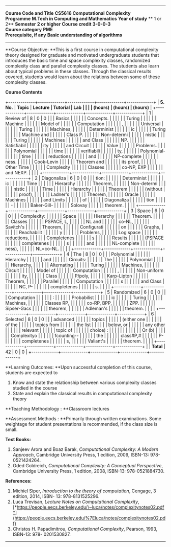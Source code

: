   --------------------------- ----------------------------------------- ------------------- ------------- -------------- -----------------
  **Course Code and Title**   **CS5616 Computational Complexity**                                                        
  **Programme**               **M.Tech in Computing and Mathematics**   **Year of study**   ** 1 or 2**   **Semester**   **2 or higher**
  **Course credit**           **3-0-0-3**                                                                                
  **Course category**         **PME**                                                                                    
  **Prerequisite, if any**    **Basic understanding of algorithms**                                                      
  --------------------------- ----------------------------------------- ------------------- ------------- -------------- -----------------

**Course Objective: **This is a first course in computational complexity
theory designed for graduate and motivated undergraduate students that
introduces the basic time and space complexity classes, randomized
complexity class and parallel complexity classes. The students also
learn about typical problems in these classes. Through the classical
results covered, students would learn about the relations between some
of these complexity classes.

**Course Contents**

+-------------+-------------+-------------+-------------+-------------+
| **S. No.**  | **Topic**   | **Lecture   | **Tutorial  | **Lab       |
|             |             | (hours)**   | (hours)**   | (hours)**   |
+-------------+-------------+-------------+-------------+-------------+
| 1           | Review of   | 8           | 0           | 0           |
|             | Basics      |             |             |             |
|             | Concepts.   |             |             |             |
|             | Turing      |             |             |             |
|             | Machine     |             |             |             |
|             | Model of    |             |             |             |
|             | Computation |             |             |             |
|             | ,           |             |             |             |
|             | Universal   |             |             |             |
|             | Turing      |             |             |             |
|             | Machines,   |             |             |             |
|             | Determinist |             |             |             |
|             | ic          |             |             |             |
|             | Turing      |             |             |             |
|             | Machine and |             |             |             |
|             | Class P.    |             |             |             |
|             | Non-determi |             |             |             |
|             | nistic      |             |             |             |
|             | Turing      |             |             |             |
|             | Machines    |             |             |             |
|             | and Class   |             |             |             |
|             | NP.         |             |             |             |
|             | Satisfiabil |             |             |             |
|             | ity         |             |             |             |
|             | and Circuit |             |             |             |
|             | Value       |             |             |             |
|             | Problems.   |             |             |             |
|             | Polynomial  |             |             |             |
|             | time        |             |             |             |
|             | verifiabili |             |             |             |
|             | ty,         |             |             |             |
|             | Polynomial- |             |             |             |
|             | time        |             |             |             |
|             | reductions  |             |             |             |
|             | and         |             |             |             |
|             | NP-complete |             |             |             |
|             | ness.       |             |             |             |
|             | Cook-Levin  |             |             |             |
|             | Theorem and |             |             |             |
|             | its proof,  |             |             |             |
|             | Other Time  |             |             |             |
|             | Complexity  |             |             |             |
|             | Classes     |             |             |             |
|             | co-NP, EXP  |             |             |             |
|             | and NEXP.   |             |             |             |
+-------------+-------------+-------------+-------------+-------------+
| 2           | Diagonaliza | 6           | 0           | 0           |
|             | tion:       |             |             |             |
|             | Determinist |             |             |             |
|             | ic          |             |             |             |
|             | Time        |             |             |             |
|             | Hierarchy   |             |             |             |
|             | Theorem,    |             |             |             |
|             | Non-determi |             |             |             |
|             | nistic      |             |             |             |
|             | Time        |             |             |             |
|             | Hierarchy   |             |             |             |
|             | Theorem     |             |             |             |
|             | (without    |             |             |             |
|             | proof),     |             |             |             |
|             | Ladner's    |             |             |             |
|             | Theorem,    |             |             |             |
|             | Oracle      |             |             |             |
|             | Machines    |             |             |             |
|             | and Limits  |             |             |             |
|             | of          |             |             |             |
|             | Diagonaliza |             |             |             |
|             | tion        |             |             |             |
|             | -           |             |             |             |
|             | Baker-Gill- |             |             |             |
|             | Solovay     |             |             |             |
|             | theorem.    |             |             |             |
+-------------+-------------+-------------+-------------+-------------+
| 3           | Space       | 6           | 0           | 0           |
|             | Complexity: |             |             |             |
|             | Space       |             |             |             |
|             | Hierarchy   |             |             |             |
|             | Theorem.    |             |             |             |
|             | Classes     |             |             |             |
|             | PSPACE, L,  |             |             |             |
|             | NL and      |             |             |             |
|             | co-NL,      |             |             |             |
|             | Savitch's   |             |             |             |
|             | Theorem,    |             |             |             |
|             | Configurati |             |             |             |
|             | on          |             |             |             |
|             | Graphs,     |             |             |             |
|             | Reachabilit |             |             |             |
|             | y           |             |             |             |
|             | Problems,   |             |             |             |
|             | Log space   |             |             |             |
|             | reductions, |             |             |             |
|             | Completenes |             |             |             |
|             | s           |             |             |             |
|             | Results     |             |             |             |
|             | (PSPACE     |             |             |             |
|             | completenes |             |             |             |
|             | s           |             |             |             |
|             | and         |             |             |             |
|             | NL-complete |             |             |             |
|             | ness),      |             |             |             |
|             | NL=co-NL.   |             |             |             |
+-------------+-------------+-------------+-------------+-------------+
| 4           | The         | 8           | 0           | 0           |
|             | Polynomial  |             |             |             |
|             | Hierarchy   |             |             |             |
|             | and         |             |             |             |
|             | Circuits:   |             |             |             |
|             | The         |             |             |             |
|             | Polynomial  |             |             |             |
|             | Hierarchy,  |             |             |             |
|             | Alternating |             |             |             |
|             | Turing      |             |             |             |
|             | Machines,   |             |             |             |
|             | Circuit     |             |             |             |
|             | Model of    |             |             |             |
|             | Computation |             |             |             |
|             | ,           |             |             |             |
|             | Non-uniform |             |             |             |
|             | ity,        |             |             |             |
|             | Class       |             |             |             |
|             | P/poly,     |             |             |             |
|             | Karp-Lipton |             |             |             |
|             | Theorem,    |             |             |             |
|             | Parallel    |             |             |             |
|             | Computation |             |             |             |
|             | s           |             |             |             |
|             | and Class   |             |             |             |
|             | NC, P-      |             |             |             |
|             | completenes |             |             |             |
|             | s.          |             |             |             |
+-------------+-------------+-------------+-------------+-------------+
| 5           | Randomized  | 6           | 0           | 0           |
|             | Computation |             |             |             |
|             | :           |             |             |             |
|             | Probabilist |             |             |             |
|             | ic          |             |             |             |
|             | Turing      |             |             |             |
|             | Machines,   |             |             |             |
|             | Classes RP, |             |             |             |
|             | co-RP, BPP, |             |             |             |
|             | ZPP.        |             |             |             |
|             | Sipser-Gacs |             |             |             |
|             | theorem,    |             |             |             |
|             | Adleman's   |             |             |             |
|             | theorem.    |             |             |             |
+-------------+-------------+-------------+-------------+-------------+
| 6           | Selected    | 8           | 0           | 0           |
|             | advanced    |             |             |             |
|             | topics      |             |             |             |
|             | (either one |             |             |             |
|             | of the      |             |             |             |
|             | topics from |             |             |             |
|             | the list    |             |             |             |
|             | below, or   |             |             |             |
|             | any other   |             |             |             |
|             | relevant    |             |             |             |
|             | topic of    |             |             |             |
|             | choice) :   |             |             |             |
|             |             |             |             |             |
|             | Or (b)      |             |             |             |
|             | Complexityo |             |             |             |
|             | fcounting-- |             |             |             |
|             | the         |             |             |             |
|             | class\#P,\# |             |             |             |
|             | P-          |             |             |             |
|             | completenes |             |             |             |
|             | s,          |             |             |             |
|             | Valiant's   |             |             |             |
|             | theorem.    |             |             |             |
+-------------+-------------+-------------+-------------+-------------+
|             | **Total**   | 42          | 0           | 0           |
+-------------+-------------+-------------+-------------+-------------+

**Learning Outcomes: **Upon successful completion of this course,
students are expected to

1.  Know and state the relationship between various complexity classes
    studied in the course
2.  State and explain the classical results in computational complexity
    theory

**Teaching Methodology : **Classroom lectures

**Assessment Methods : **Primarily through written examinations. Some
weightage for student presentations is recommended, if the class size is
small.

**Text Books:**

1.  Sanjeev Arora and Boaz Barak, *Computational Complexity: A Modern
    Approach*, Cambridge University Press, 1 edition, 2009, ISBN-13:
    978-0521424264.
2.  Oded Goldreich, *Computational Complexity: A Conceptual
    Perspective*, Cambridge University Press, 1 edition, 2008, ISBN-13:
    978-0521884730.

**References:**

1.  Michiel Siper, *Introduction to the theory of computation*, Cengage,
    3 edition, 2014, ISBN- 13: 978-8131525296.
2.  Luca Trevisan, *Lecture Notes on Computational Complexity*,
    [*https://people.eecs.berkeley.edu/\~luca/notes/complexitynotes02.pdf*](https://people.eecs.berkeley.edu/%7Eluca/notes/complexitynotes02.pdf)
3.  Christos H. Papadimitrou, *Computational Complexity*, Pearson, 1993,
    ISBN-13: 978- 0201530827.

  --------------------------- ----------------------------------------- ------------------- ------------ -------------- -----------------
